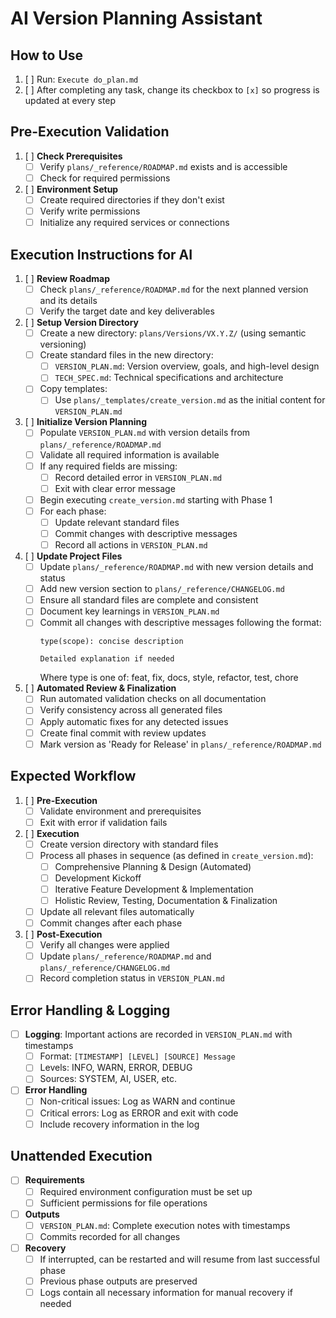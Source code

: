 # AI Version Planning Assistant

## How to Use
1. [ ] Run: `Execute do_plan.md`
2. [ ] After completing any task, change its checkbox to `[x]` so progress is updated at every step

## Pre-Execution Validation
1. [ ] **Check Prerequisites**
   - [ ] Verify `plans/_reference/ROADMAP.md` exists and is accessible
   - [ ] Check for required permissions

2. [ ] **Environment Setup**
   - [ ] Create required directories if they don't exist
   - [ ] Verify write permissions
   - [ ] Initialize any required services or connections

## Execution Instructions for AI

1. [ ] **Review Roadmap**
   - [ ] Check `plans/_reference/ROADMAP.md` for the next planned version and its details
   - [ ] Verify the target date and key deliverables

2. [ ] **Setup Version Directory**
   - [ ] Create a new directory: `plans/Versions/VX.Y.Z/` (using semantic versioning)
   - [ ] Create standard files in the new directory:
     - [ ] `VERSION_PLAN.md`: Version overview, goals, and high-level design
     - [ ] `TECH_SPEC.md`: Technical specifications and architecture
   - [ ] Copy templates:
     - [ ] Use `plans/_templates/create_version.md` as the initial content for `VERSION_PLAN.md`

3. [ ] **Initialize Version Planning**
   - [ ] Populate `VERSION_PLAN.md` with version details from `plans/_reference/ROADMAP.md`
   - [ ] Validate all required information is available
   - [ ] If any required fields are missing:
     - [ ] Record detailed error in `VERSION_PLAN.md`
     - [ ] Exit with clear error message
   - [ ] Begin executing `create_version.md` starting with Phase 1
   - [ ] For each phase:
     - [ ] Update relevant standard files
     - [ ] Commit changes with descriptive messages
     - [ ] Record all actions in `VERSION_PLAN.md`

4. [ ] **Update Project Files**
   - [ ] Update `plans/_reference/ROADMAP.md` with new version details and status
   - [ ] Add new version section to `plans/_reference/CHANGELOG.md`
   - [ ] Ensure all standard files are complete and consistent
   - [ ] Document key learnings in `VERSION_PLAN.md`
   - [ ] Commit all changes with descriptive messages following the format:
     ```
     type(scope): concise description

     Detailed explanation if needed
     ```
     Where type is one of: feat, fix, docs, style, refactor, test, chore

5. [ ] **Automated Review & Finalization**
   - [ ] Run automated validation checks on all documentation
   - [ ] Verify consistency across all generated files
   - [ ] Apply automatic fixes for any detected issues
   - [ ] Create final commit with review updates
   - [ ] Mark version as 'Ready for Release' in `plans/_reference/ROADMAP.md`

## Expected Workflow
1. [ ] **Pre-Execution**
   - [ ] Validate environment and prerequisites
   - [ ] Exit with error if validation fails

2. [ ] **Execution**
   - [ ] Create version directory with standard files
   - [ ] Process all phases in sequence (as defined in `create_version.md`):
     - [ ] Comprehensive Planning & Design (Automated)
     - [ ] Development Kickoff
     - [ ] Iterative Feature Development & Implementation
     - [ ] Holistic Review, Testing, Documentation & Finalization
   - [ ] Update all relevant files automatically
   - [ ] Commit changes after each phase

3. [ ] **Post-Execution**
   - [ ] Verify all changes were applied
   - [ ] Update `plans/_reference/ROADMAP.md` and `plans/_reference/CHANGELOG.md`
   - [ ] Record completion status in `VERSION_PLAN.md`

## Error Handling & Logging
- [ ] **Logging**: Important actions are recorded in `VERSION_PLAN.md` with timestamps
  - [ ] Format: `[TIMESTAMP] [LEVEL] [SOURCE] Message`
  - [ ] Levels: INFO, WARN, ERROR, DEBUG
  - [ ] Sources: SYSTEM, AI, USER, etc.
- [ ] **Error Handling**
  - [ ] Non-critical issues: Log as WARN and continue
  - [ ] Critical errors: Log as ERROR and exit with code
  - [ ] Include recovery information in the log

## Unattended Execution
- [ ] **Requirements**
  - [ ] Required environment configuration must be set up
  - [ ] Sufficient permissions for file operations

- [ ] **Outputs**
  - [ ] `VERSION_PLAN.md`: Complete execution notes with timestamps
  - [ ] Commits recorded for all changes

- [ ] **Recovery**
  - [ ] If interrupted, can be restarted and will resume from last successful phase
  - [ ] Previous phase outputs are preserved
  - [ ] Logs contain all necessary information for manual recovery if needed
